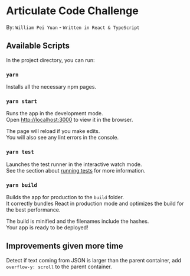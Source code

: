 # Articulate Code Challenge
By: `William Pei Yuan` - `Written in React & TypeScript`

## Available Scripts

In the project directory, you can run:

### `yarn`

Installs all the necessary npm pages.

### `yarn start`

Runs the app in the development mode.<br />
Open [http://localhost:3000](http://localhost:3000) to view it in the browser.

The page will reload if you make edits.<br />
You will also see any lint errors in the console.

### `yarn test`

Launches the test runner in the interactive watch mode.<br />
See the section about [running tests](https://facebook.github.io/create-react-app/docs/running-tests) for more information.

### `yarn build`

Builds the app for production to the `build` folder.<br />
It correctly bundles React in production mode and optimizes the build for the best performance.

The build is minified and the filenames include the hashes.<br />
Your app is ready to be deployed!

## Improvements given more time

Detect if text coming from JSON is larger than the parent container, add `overflow-y: scroll` to the parent container.